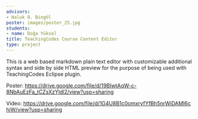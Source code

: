 ```yaml
---
advisors:
- Haluk O. Bingöl
poster: images/poster_25.jpg
students:
- name: Doğa Yüksel
title: TeachingCodes Course Content Editor
type: project
---
```


This is a web based markdown plain text editor with customizable additional syntax and side by side HTML preview for the purpose of being used with TeachingCodes Eclipse plugin.


Poster: <https://drive.google.com/file/d/19BIwtAqW-c-8NbAuEzFa_tCZsXzYldl2/view?usp=sharing> 


Video: <https://drive.google.com/file/d/1G4U8B1c0omxryfYfBh5nrWiDAMI6chiW/view?usp=sharing>